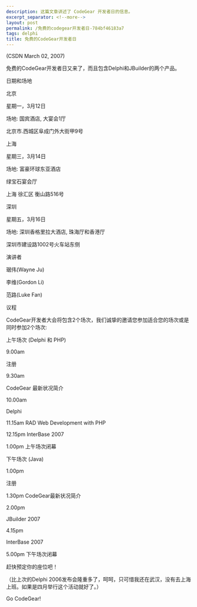 ```yaml
---
description: 这篇文章讲述了 CodeGear 开发者日的信息。
excerpt_separator: <!--more-->
layout: post
permalink: /免费的codegear开发者日-784bf46183a7
tags: delphi
title: 免费的CodeGear开发者日
---
```

(CSDN March 02, 2007)

免费的CodeGear开发者日又来了，而且包含Delphi和JBuilder的两个产品。
<!--more-->

日期和场地

北京

星期一，3月12日

场地: 国宾酒店, 大宴会1厅

北京市.西城区阜成门外大街甲9号

上海

星期三，3月14日

场地: 富豪环球东亚酒店

绿宝石宴会厅

上海 徐汇区 衡山路516号

深圳

星期五，3月16日

场地: 深圳香格里拉大酒店, 珠海厅和香港厅

深圳市建设路1002号火车站东侧

演讲者

琚伟(Wayne Ju)

李维(Gordon Li)

范路(Luke Fan)

议程

CodeGear开发者大会将包含2个场次，我们诚挚的邀请您参加适合您的场次或是同时参加2个场次:

上午场次 (Delphi 和 PHP)

9.00am

注册

9.30am

CodeGear 最新状况简介

10.00am

Delphi

11.15am RAD Web Development with PHP

12.15pm InterBase 2007

1.00pm 上午场次闭幕

下午场次 (Java)

1.00pm

注册

1.30pm CodeGear最新状况简介

2.00pm

JBuilder 2007

4.15pm

InterBase 2007

5.00pm 下午场次闭幕

赶快预定你的座位吧！

（比上次的Delphi 2006发布会隆重多了，呵呵，只可惜我还在武汉，没有去上海上班。如果是四月举行这个活动就好了。）

Go CodeGear!
